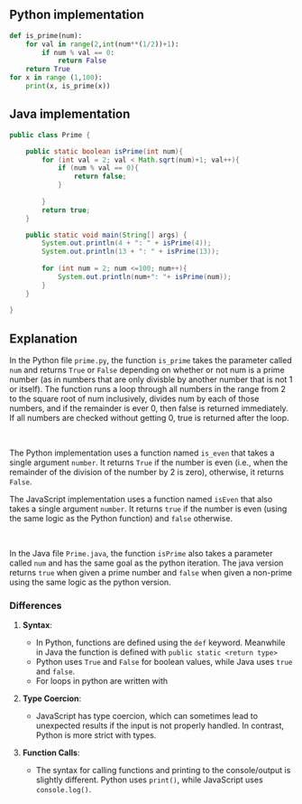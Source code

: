 ## Python implementation

```python
def is_prime(num):
    for val in range(2,int(num**(1/2))+1):
        if num % val == 0:
            return False
    return True
for x in range (1,100):
    print(x, is_prime(x))
```

## Java implementation

```java
public class Prime {

    public static boolean isPrime(int num){
        for (int val = 2; val < Math.sqrt(num)+1; val++){
            if (num % val == 0){
                return false;
            }
            
        }
        return true;
    }

    public static void main(String[] args) {
        System.out.println(4 + ": " + isPrime(4));
        System.out.println(13 + ": " + isPrime(13));
        
        for (int num = 2; num <=100; num++){
            System.out.println(num+": "+ isPrime(num));
        }
    }
    
}
```

## Explanation
In the Python file `prime.py`, the function `is_prime` takes the parameter called `num` and returns `True` or `False` depending on whether or not num is a prime number (as in numbers that are only divisble by another number that is not 1 or itself). The function runs a loop through all numbers in the range from 2 to the square root of num inclusively, divides num by each of those numbers, and if the remainder is ever 0, then false is returned immediately. If all numbers are checked without getting 0, true is returned after the loop.

<br>

The Python implementation uses a function named `is_even` that takes a single argument `number`. It returns `True` if the number is even (i.e., when the remainder of the division of the number by 2 is zero), otherwise, it returns `False`.

The JavaScript implementation uses a function named `isEven` that also takes a single argument `number`. It returns `true` if the number is even (using the same logic as the Python function) and `false` otherwise.

<br>

In the Java file `Prime.java`, the function `isPrime` also takes a parameter called `num` and has the same goal as the python iteration. The java version returns `true` when given a prime number and `false` when given a non-prime using the same logic as the python version.

### Differences

1. **Syntax**: 
   - In Python, functions are defined using the `def` keyword. Meanwhile in Java the function is defined with `public static <return type>`
   - Python uses `True` and `False` for boolean values, while Java uses `true` and `false`.
   - For loops in python are written with 

2. **Type Coercion**:
   - JavaScript has type coercion, which can sometimes lead to unexpected results if the input is not properly handled. In contrast, Python is more strict with types.
   
3. **Function Calls**:
   - The syntax for calling functions and printing to the console/output is slightly different. Python uses `print()`, while JavaScript uses `console.log()`.
